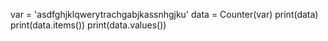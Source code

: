 var = 'asdfghjklqwerytrachgabjkassnhgjku'
data = Counter(var)
print(data)
print(data.items())
print(data.values())